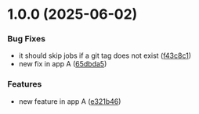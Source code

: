 # 1.0.0 (2025-06-02)


### Bug Fixes

* it should skip jobs if a git tag does not exist ([f43c8c1](https://github.com/alyssariah/monorepo-changeset/commit/f43c8c17c94dfc0941c4be9392f31efde9a6d8ab))
* new fix in app A ([65dbda5](https://github.com/alyssariah/monorepo-changeset/commit/65dbda573310f78bd9b60eb1b0cc45f2fe343c05))


### Features

* new feature in app A ([e321b46](https://github.com/alyssariah/monorepo-changeset/commit/e321b462c724c0aeaecf4ad9d61ac0a2e44131fd))



